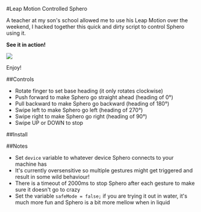 #Leap Motion Controlled Sphero

A teacher at my son's school allowed me to use his Leap Motion over the weekend, I hacked together this quick and
dirty script to control Sphero using it.

**See it in action!**

[![](http://img.youtube.com/vi/3ratT1yCnow/0.jpg)](http://www.youtube.com/watch?v=3ratT1yCnow&feature=share&list=UUKZdVrHYWr7rVNKbs9_fXnw)



Enjoy!

##Controls

* Rotate finger to set base heading (it only rotates clockwise)
* Push forward to make Sphero go straight ahead (heading of 0°)
* Pull backward to make Sphero go backward (heading of 180°)
* Swipe left to make Sphero go left (heading of 270°)
* Swipe right to make Sphero go right (heading of 90°)
* Swipe UP or DOWN to stop

##Install


##Notes

* Set `device` variable to whatever device Sphero connects to your machine has
* It's currently oversensitive so multiple gestures might get triggered and result in some wild behaviour!
* There is a timeout of 2000ms to stop Sphero after each gesture to make sure it doesn't go to crazy
* Set the variable `safeMode = false;` if you are trying it out in water, it's much more fun and Sphero is
a bit more mellow when in liquid

